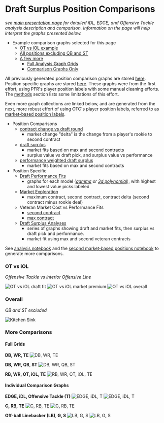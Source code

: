 # Draft Surplus Position Comparisons

*see [main presentation page](https://nbpub.github.io/nfl_draft_vs_market/) for detailed iDL, EDGE, and Offensive Tackle analysis description and comparison. Information on the page will help interpret the graphs presented below.*

 - Example comparison graphs selected for this page
   - [OT vs iOL example](/docs#ot-vs-iol)
   - [All positions excluding QB and ST](/docs#overall)
   - [A few more](/docs#more-comparisons)
     - [Full Analysis Graph Grids](/docs#full-grids)
	 - [Comparison Graphs Only](/docs#individual-comparison-graphs)
	 
All previously generated position comparison graphs are stored [here](/comparison%20graphs). Position specific graphs are stored [here](/position%20graphs). 
These graphs were from the first effort, using PFR's player position labels with some manual cleaning efforts. The [methods](/#methods) section lists some limitations of this effort.
 
Even more graph collections are linked below, and are generated from the next, more robust effort of using OTC's player position labels, referred to as 
[market-based position labels](/market%20based%20position%20groups#market-based-position-labels).

   - Position Comparisons
     - [contract change vs draft round](/market%20based%20position%20groups/graphs/Market%20Explore/delta%20vs%20draft%20rnd)
	   - market change "delta" is the change from a player's rookie to second contract
     - [draft surplus](/market%20based%20position%20groups/graphs/Draft%20Surplus%20Position%20Comparisons)
	   - market fits based on max and second contracts
	   - surplus value vs draft pick, and surplus value vs performance
     - [performance weighted draft surplus](/market%20based%20position%20groups/graphs/Draft%20Surplus%20Position%20Comparisons/performance%20weighted%20surplus)
	   - market fits based on max and second contracts
   - Position Specific
     - [Draft Performance Fits](/market%20based%20position%20groups/graphs/Draft%20Performance%20fits)
	   - graphs for each model (*[gamma](https://www.statsmodels.org/stable/generated/statsmodels.genmod.families.family.Gamma.html#statsmodels.genmod.families.family.Gamma) or [3d polynomial](https://numpy.org/doc/stable/reference/generated/numpy.polyfit.html#numpy.polyfit)*), with highest and lowest value picks labeled
	 - [Market Exploration](/market%20based%20position%20groups/graphs/Market%20Explore/position%20second%2C%20max%2C%20delta)
	   - maximum contract, second contract, contract delta (second contract minus rookie deal)
	 - Veteran Market Cost vs Performance Fits
	   - [second contract](/market%20based%20position%20groups/graphs/Second%20Contract%20fits)
	   - [max contract](/market%20based%20position%20groups/graphs/Max%20Contract%20fits)
	 - [Draft Surplus Analyses](/market%20based%20position%20groups/graphs/Draft%20Surplus%20Position%20Grids)
	   - series of graphs showing draft and market fits, then surplus vs draft pick and performance.
	   - market fit using max and second veteran contracts
	 
See [analysis notebook](https://github.com/NBPub/nfl_draft_vs_market/blob/main/Data%20Analysis.ipynb) 
and the [second market-based positions notebook](/market%20based%20position%20groups/market%20based%20positions_2.ipynb) 
to generate more comparisons. 

### OT vs iOL

*Offensive Tackle vs interior Offensive Line*

![OT vs iOL draft fit](/comparison%20graphs/draft%20fit%20comparisons/draft-fit-compare-box_OT,iOL.png)
![OT vs iOL market premium](/comparison%20graphs/market%20premium%20comparisons/market-premium-compare_OT,iOL.png)
![OT vs iOL overall](/comparison%20graphs/position-compare_OT,iOL.png)


### Overall

*QB and ST excluded*

![Kitchen Sink](/comparison%20graphs/position-compare_DB,WR,TE,RB,OT,iOL.png "All positions analyzed, except QB and ST")

### More Comparisons

#### Full Grids

**DB, WR, TE**
![DB, WR, TE](/comparison%20graphs/position-compare_DB%2CWR%2CTE.png "DB, WR, TE")

**DB, WR, QB, ST**
![DB, WR, QB, ST](/comparison%20graphs/position-compare_DB%2CWR%2CQB%2CST.png "DB, WR, QB, ST")

**RB, WR, OT, iOL, TE**
![RB, WR, OT, iOL, TE](/comparison%20graphs/position-compare_RB%2CWR%2COT%2CiOL%2CTE.png "RB, WR, OT, iOL, TE")

#### Individual Comparison Graphs

**EDGE, iDL, Offensive Tackle (T)**
![EDGE, iDL, T](/market%20based%20position%20groups/graphs/Draft%20Surplus%20Position%20Comparisons/surplus-max-market_vs_pick_EDGE-iDL-T.png "EDGE, iDL, T vs draft pick; max contract market fit")
![EDGE, iDL, T](/market%20based%20position%20groups/graphs/Draft%20Surplus%20Position%20Comparisons/surplus-max-market_vs_wAVpG_EDGE-iDL-T.png "EDGE, iDL, T vs performance; max contract market fit")

**C, RB, TE**
![C, RB, TE](/market%20based%20position%20groups/graphs/Draft%20Surplus%20Position%20Comparisons/surplus-next-market_vs_pick_C-RB-TE.png "C, RB, TE vs draft pick; second contract market fit")
![C, RB, TE](/market%20based%20position%20groups/graphs/Draft%20Surplus%20Position%20Comparisons/surplus-next-market_vs_wAVpG_C-RB-TE.png "C, RB, TE vs performance; second contract market fit")

**Off-ball Linebacker (LB), G, S**
![LB, G, S](/market%20based%20position%20groups/graphs/Draft%20Surplus%20Position%20Comparisons/surplus-next-market_vs_pick_LB-G-S.png "LB, G, S vs draft pick; second contract market fit")
![LB, G, S](/market%20based%20position%20groups/graphs/Draft%20Surplus%20Position%20Comparisons/surplus-next-market_vs_wAVpG_LB-G-S.png "LB, G, S vs performance; second contract market fit")





